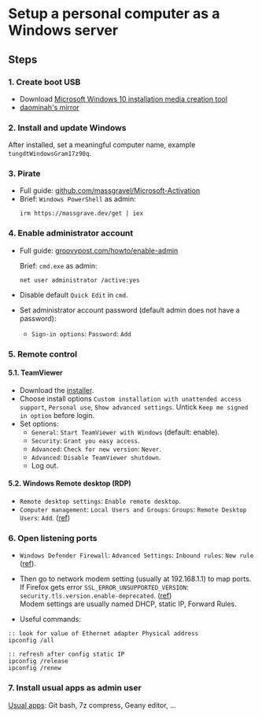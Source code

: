 # Setup a personal computer as a Windows server

## Steps

### 1. Create boot USB

* Download [Microsoft Windows 10 installation media creation tool](https://www.microsoft.com/en-us/software-download/windows10%20)
* [daominah's mirror](https://drive.google.com/file/d/1EifPAsUygky0VwuFMhM1L8vW6MOHJU4_/view?usp=share_link)

### 2. Install and update Windows

After installed, set a meaningful computer name, example `tungdtWindowsGram17z90q`.

### 3. Pirate

* Full guide: [github.com/massgravel/Microsoft-Activation](https://github.com/massgravel/Microsoft-Activation-Scripts)
* Brief: `Windows PowerShell` as admin:
  ````
  irm https://massgrave.dev/get | iex
  ````

### 4. Enable administrator account

* Full guide: [groovypost.com/howto/enable-admin](https://www.groovypost.com/howto/enable-disable-built-in-administrator-account-windows-10/)

  Brief: `cmd.exe` as admin:
  ````
  net user administrator /active:yes
  ````

* Disable default `Quick Edit` in `cmd`.

* Set administrator account password (default admin does not have a password):

  * `Sign-in options`: `Password`: `Add`

### 5. Remote control

#### 5.1. TeamViewer

* Download the [installer](https://www.teamviewer.com/en/download/windows/).
* Choose install options `Custom installation with unattended access support`,
  `Personal use`, `Show advanced settings`. Untick `Keep me signed in option`
  before login.
* Set options: 
  * `General`: `Start TeamViewer with Windows` (default: enable).
  * `Security`: `Grant you easy access`.
  * `Advanced`: `Check for new version`: `Never`.
  * `Advanced`: `Disable TeamViewer shutdown`.
  * Log out.

#### 5.2. Windows Remote desktop (RDP)

  * `Remote desktop settings`: `Enable remote desktop`.
  * `Computer management`: `Local Users and Groups`: `Groups`: `Remote Desktop Users`: `Add`. ([ref](create-user-and-allow-rdp-permission-on-windows))

### 6. Open listening ports

  * `Windows Defender Firewall`: `Advanced Settings`: `Inbound rules`: `New rule` ([ref](https://vinasupport.com/huong-dan-mo-cong-open-port-tren-windows-server/)).

  * Then go to network modem setting (usually at 192.168.1.1) to map ports.  
    If Firefox gets error `SSL_ERROR_UNSUPPORTED_VERSION`: `security.tls.version.enable-deprecated`. ([ref](https://stackoverflow.com/a/71411721/4097963))  
    Modem settings are usually named DHCP, static IP, Forward Rules.
  
  * Useful commands:
  
  ````
  :: look for value of Ethernet adapter Physical address
  ipconfig /all
  
  :: refresh after config static IP
  ipconfig /release
  ipconfig /renew
  ````

### 7. Install usual apps as admin user

  [Usual apps](https://drive.google.com/drive/folders/1ArpNEL_9r1cseumE0etTTNJBLCixth8i?usp=sharing):
  Git bash, 7z compress, Geany editor, ...
